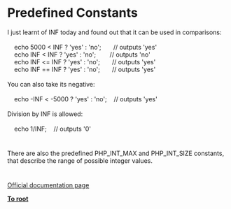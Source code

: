 # Predefined Constants




<div class="phpcode"><span class="html">
I just learnt of INF today and found out that it can be used in comparisons:<br><br>&#xA0; &#xA0; echo 5000 &lt; INF ? &apos;yes&apos; : &apos;no&apos;;&#xA0; &#xA0; &#xA0;&#xA0; // outputs &apos;yes&apos;<br>&#xA0; &#xA0; echo INF &lt; INF ? &apos;yes&apos; : &apos;no&apos;;&#xA0; &#xA0; &#xA0; &#xA0; // outputs &apos;no&apos;<br>&#xA0; &#xA0; echo INF &lt;= INF ? &apos;yes&apos; : &apos;no&apos;;&#xA0; &#xA0; &#xA0;&#xA0; // outputs &apos;yes&apos;<br>&#xA0; &#xA0; echo INF == INF ? &apos;yes&apos; : &apos;no&apos;;&#xA0; &#xA0; &#xA0;&#xA0; // outputs &apos;yes&apos;<br><br>You can also take its negative:<br><br>&#xA0; &#xA0; echo -INF &lt; -5000 ? &apos;yes&apos; : &apos;no&apos;;&#xA0; &#xA0; // outputs &apos;yes&apos;<br><br>Division by INF is allowed:<br><br>&#xA0; &#xA0; echo 1/INF;&#xA0; &#xA0; // outputs &apos;0&apos;</span>
</div>
  

#


<div class="phpcode"><span class="html">
There are also the predefined PHP_INT_MAX and PHP_INT_SIZE constants, that describe the range of possible integer values.</span>
</div>
  

#

[Official documentation page](https://www.php.net/manual/en/math.constants.php)

**[To root](/README.md)**